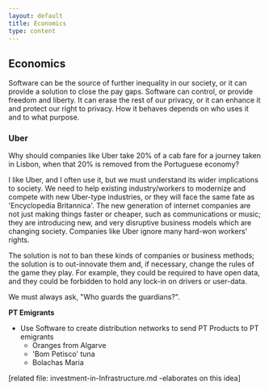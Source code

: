 ```yaml
---
layout: default
title: Economics
type: content
---
```


## Economics

Software can be the source of further inequality in our society, or it can provide a solution to close the pay gaps.
Software can control, or provide freedom and liberty. It can erase the rest of our privacy, or it can enhance it and protect our right to privacy. How it behaves depends on who uses it and to what purpose.


### Uber

Why should companies like Uber take 20% of a cab fare for a journey taken in Lisbon, when that 20% is removed from the Portuguese economy?

I like Uber, and I often use it, but we must understand its wider implications to society. We need to help existing industry/workers to modernize and compete with new Uber-type industries, or they will face the same fate as 'Encyclopedia Britannica'. The new generation of internet companies are not just making things faster or cheaper, such as communications or music; they are introducing new, and very disruptive business models which are changing society. Companies like Uber ignore many hard-won workers' rights.

The solution is not to ban these kinds of companies or business methods; the solution is to out-innovate them and, if necessary, change the rules of the game they play. For example, they could be required to have open data, and they could be forbidden to hold any lock-in on drivers or user-data.

We must always ask, "Who guards the guardians?".


**PT Emigrants**  

  * Use Software to create distribution networks to send PT Products to PT emigrants
    * Oranges from Algarve
    * 'Bom Petisco' tuna
    * Bolachas Maria

[related file: investment-in-Infrastructure.md -elaborates on this idea]

